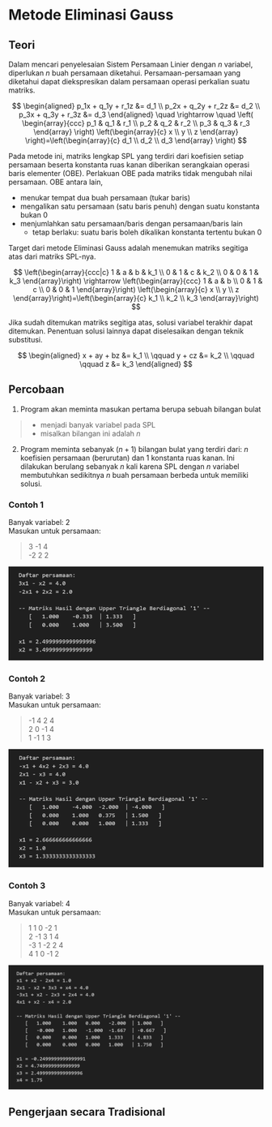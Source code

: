 # Metode Eliminasi Gauss
## Teori
Dalam mencari penyelesaian Sistem Persamaan Linier dengan $n$ variabel, diperlukan $n$ buah persamaan diketahui. Persamaan-persamaan yang diketahui dapat diekspresikan dalam persamaan operasi perkalian suatu matriks.

$$
\begin{aligned}
p_1x + q_1y + r_1z &= d_1 \\
p_2x + q_2y + r_2z &= d_2 \\
p_3x + q_3y + r_3z &= d_3
\end{aligned}
\quad \rightarrow \quad
\left( \begin{array}{ccc}
    p_1 & q_1 & r_1 \\
    p_2 & q_2 & r_2 \\
    p_3 & q_3 & r_3
\end{array} \right)
\left(\begin{array}{c}
    x \\
    y \\
    z
\end{array} \right)=\left(\begin{array}{c}
    d_1 \\
    d_2 \\
    d_3
\end{array} \right)
$$

Pada metode ini, matriks lengkap SPL yang terdiri dari koefisien setiap persamaan beserta konstanta ruas kanan diberikan serangkaian operasi baris elementer (OBE). Perlakuan OBE pada matriks tidak mengubah nilai persamaan. OBE antara lain,
- menukar tempat dua buah persamaan (tukar baris)
- mengalikan satu persamaan (satu baris penuh) dengan suatu konstanta bukan 0
- menjumlahkan satu persamaan/baris dengan persamaan/baris lain
    - tetap berlaku: suatu baris boleh dikalikan konstanta tertentu bukan 0

Target dari metode Eliminasi Gauss adalah menemukan matriks segitiga atas dari matriks SPL-nya.

$$
\left(\begin{array}{ccc|c}
    1 & a & b & k_1 \\
    0 & 1 & c & k_2 \\
    0 & 0 & 1 & k_3
\end{array}\right)
\rightarrow
\left(\begin{array}{ccc}
    1 & a & b \\
    0 & 1 & c \\
    0 & 0 & 1
\end{array}\right)
\left(\begin{array}{c}
    x \\
    y \\
    z
\end{array}\right)=\left(\begin{array}{c}
    k_1 \\
    k_2 \\
    k_3
\end{array}\right)
$$

Jika sudah ditemukan matriks segitiga atas, solusi variabel terakhir dapat ditemukan. Penentuan solusi lainnya dapat diselesaikan dengan teknik substitusi.

$$
\begin{aligned}
x + ay + bz &= k_1 \\
\qquad y + cz &= k_2 \\
\qquad \qquad z &= k_3
\end{aligned}
$$

## Percobaan
1. Program akan meminta masukan pertama berupa sebuah bilangan bulat
> - menjadi banyak variabel pada SPL<br>
> - misalkan bilangan ini adalah $n$

2. Program meminta sebanyak $(n + 1)$ bilangan bulat yang terdiri dari: $n$ koefisien persamaan (berurutan) dan 1 konstanta ruas kanan. Ini dilakukan berulang sebanyak $n$ kali karena SPL dengan $n$ variabel membutuhkan sedikitnya $n$ buah persamaan berbeda untuk memiliki solusi.

### Contoh 1
Banyak variabel: 2<br>
Masukan untuk persamaan:
> 3 -1 4<br>
> -2 2 2

![](../assets/sistem_pers_linier/spl2v.png)

### Contoh 2
Banyak variabel: 3<br>
Masukan untuk persamaan:
> -1 4 2 4<br>
> 2 0 -1 4<br>
> 1 -1 1 3

![](../assets/sistem_pers_linier/spl3v.png)

### Contoh 3
Banyak variabel: 4<br>
Masukan untuk persamaan:
> 1 1 0 -2 1<br>
> 2 -1 3 1 4<br>
> -3 1 -2 2 4<br>
> 4 1 0 -1 2

![](../assets/sistem_pers_linier/spl4v.png)

## Pengerjaan secara Tradisional


